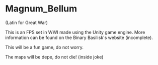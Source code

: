 Magnum_Bellum
=============
(Latin for Great War)

This is an FPS set in WWI made using the Unity game engine. More information can be found on the Binary Basilisk's website (incomplete).

This will be a fun game, do not worry.

The maps will be depe, do not die! (inside joke)
